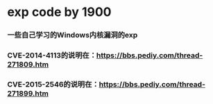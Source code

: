 # exp code by 1900
### 一些自己学习的Windows内核漏洞的exp
### CVE-2014-4113的说明在：https://bbs.pediy.com/thread-271809.htm
### CVE-2015-2546的说明在：https://bbs.pediy.com/thread-271899.htm
